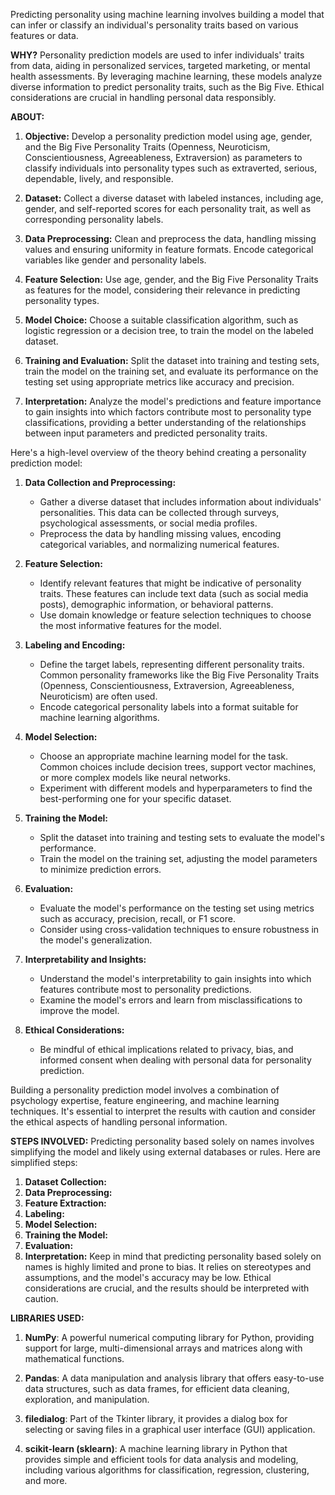 Predicting personality using machine learning involves building a model that can infer or classify an individual's personality traits based on various features or data.

**WHY?**
Personality prediction models are used to infer individuals' traits from data, aiding in personalized services, targeted marketing, or mental health assessments. By leveraging machine learning, these models analyze diverse information to predict personality traits, such as the Big Five. Ethical considerations are crucial in handling personal data responsibly.

**ABOUT:**
1. **Objective:** Develop a personality prediction model using age, gender, and the Big Five Personality Traits (Openness, Neuroticism, Conscientiousness, Agreeableness, Extraversion) as parameters to classify individuals into personality types such as extraverted, serious, dependable, lively, and responsible.

2. **Dataset:** Collect a diverse dataset with labeled instances, including age, gender, and self-reported scores for each personality trait, as well as corresponding personality labels.

3. **Data Preprocessing:** Clean and preprocess the data, handling missing values and ensuring uniformity in feature formats. Encode categorical variables like gender and personality labels.

4. **Feature Selection:** Use age, gender, and the Big Five Personality Traits as features for the model, considering their relevance in predicting personality types.

5. **Model Choice:** Choose a suitable classification algorithm, such as logistic regression or a decision tree, to train the model on the labeled dataset.

6. **Training and Evaluation:** Split the dataset into training and testing sets, train the model on the training set, and evaluate its performance on the testing set using appropriate metrics like accuracy and precision.

7. **Interpretation:** Analyze the model's predictions and feature importance to gain insights into which factors contribute most to personality type classifications, providing a better understanding of the relationships between input parameters and predicted personality traits.
   
Here's a high-level overview of the theory behind creating a personality prediction model:

1. **Data Collection and Preprocessing:**
   - Gather a diverse dataset that includes information about individuals' personalities. This data can be collected through surveys, psychological assessments, or social media profiles.
   - Preprocess the data by handling missing values, encoding categorical variables, and normalizing numerical features.

2. **Feature Selection:**
   - Identify relevant features that might be indicative of personality traits. These features can include text data (such as social media posts), demographic information, or behavioral patterns.
   - Use domain knowledge or feature selection techniques to choose the most informative features for the model.

3. **Labeling and Encoding:**
   - Define the target labels, representing different personality traits. Common personality frameworks like the Big Five Personality Traits (Openness, Conscientiousness, Extraversion, Agreeableness, Neuroticism) are often used.
   - Encode categorical personality labels into a format suitable for machine learning algorithms.

4. **Model Selection:**
   - Choose an appropriate machine learning model for the task. Common choices include decision trees, support vector machines, or more complex models like neural networks.
   - Experiment with different models and hyperparameters to find the best-performing one for your specific dataset.

5. **Training the Model:**
   - Split the dataset into training and testing sets to evaluate the model's performance.
   - Train the model on the training set, adjusting the model parameters to minimize prediction errors.

6. **Evaluation:**
   - Evaluate the model's performance on the testing set using metrics such as accuracy, precision, recall, or F1 score.
   - Consider using cross-validation techniques to ensure robustness in the model's generalization.

7. **Interpretability and Insights:**
   - Understand the model's interpretability to gain insights into which features contribute most to personality predictions.
   - Examine the model's errors and learn from misclassifications to improve the model.

8. **Ethical Considerations:**
   - Be mindful of ethical implications related to privacy, bias, and informed consent when dealing with personal data for personality prediction.

Building a personality prediction model involves a combination of psychology expertise, feature engineering, and machine learning techniques. It's essential to interpret the results with caution and consider the ethical aspects of handling personal information.

**STEPS INVOLVED:**
Predicting personality based solely on names involves simplifying the model and likely using external databases or rules. Here are simplified steps:

1. **Dataset Collection:**
2. **Data Preprocessing:**
3. **Feature Extraction:**
4. **Labeling:**
5. **Model Selection:**
6. **Training the Model:**
7. **Evaluation:**
8. **Interpretation:**
Keep in mind that predicting personality based solely on names is highly limited and prone to bias. It relies on stereotypes and assumptions, and the model's accuracy may be low. Ethical considerations are crucial, and the results should be interpreted with caution.

**LIBRARIES USED:**
1. **NumPy**: A powerful numerical computing library for Python, providing support for large, multi-dimensional arrays and matrices along with mathematical functions.

2. **Pandas**: A data manipulation and analysis library that offers easy-to-use data structures, such as data frames, for efficient data cleaning, exploration, and manipulation.

3. **filedialog**: Part of the Tkinter library, it provides a dialog box for selecting or saving files in a graphical user interface (GUI) application.

4. **scikit-learn (sklearn)**: A machine learning library in Python that provides simple and efficient tools for data analysis and modeling, including various algorithms for classification, regression, clustering, and more.
